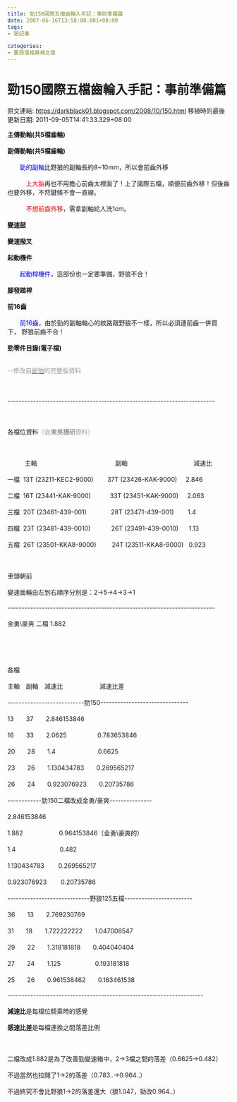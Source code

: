 ```yaml
---
title: 勁150國際五檔齒輪入手記：事前準備篇
date: 2007-06-16T13:58:00.001+08:00
tags: 
- 狼記事

categories:
- 舊部落格移植文章
---
```


# 勁150國際五檔齒輪入手記：事前準備篇

原文連結: https://darkblack01.blogspot.com/2008/10/150.html
移植時的最後更新日期: 2011-09-05T14:41:33.329+08:00

<strong>主傳動軸(共5檔齒輪)&nbsp; <br /><br />副傳動軸(共5檔齒輪)<br /><br /></strong>　　<span style="color: blue;">勁的副軸</span>比野狼的副軸長約8~10mm，所以會前齒外移<br /><br /><span style="color: red;">　　　上大胎</span>再也不用擔心前齒太裡面了！上了國際五檔，順便前齒外移！但後齒也要外移，不然鍵條不會一直線。<br /><br /><span style="color: red;">　　　不想前齒外移</span>，需拿副軸給人洗1cm。<br /><br /><strong>變速鼓&nbsp; <br /><br />變速撥叉&nbsp; <br /><br />起動機件<br /><br /></strong><span style="color: blue;">　　起動桿機件</span>，這部份也一定要準備，野狼不合！<br /><br /><strong>腳發踏桿&nbsp; <br /><br />前16齒<br /><br /></strong><span style="color: blue;">　　前16齒</span>，由於勁的副軸軸心的紋路跟野狼不一樣，所以必須連前齒一併買下， 野狼前齒不合！<br /><br /><strong>勁零件目錄(電子檔)</strong> <br /><br /><div align="left"><span style="color: #999999;">--修改自</span><a href="http://tw.f4.page.bid.yahoo.com/tw/auction/d25364743?u=myericho" target="_blank"><span style="color: #999999;">網拍</span></a><span style="color: #999999;">的完整版資料</span><br /><br /><a name='more'></a><br /><br />-------------------------------------------------------------------------<br /><br /><br /><br />各檔位資料<span style="color: #999999;">（自<strong>東吳機研</strong>資料）<br /><br /><br /><br />&nbsp;</span>&nbsp;&nbsp;&nbsp;&nbsp;&nbsp;&nbsp;&nbsp;&nbsp;&nbsp;主軸&nbsp;&nbsp;&nbsp;&nbsp;&nbsp;&nbsp;&nbsp;&nbsp;&nbsp;&nbsp;&nbsp;&nbsp;&nbsp;&nbsp;&nbsp;&nbsp;&nbsp;&nbsp;&nbsp;&nbsp;&nbsp;&nbsp;&nbsp;&nbsp;&nbsp;&nbsp;&nbsp;&nbsp;&nbsp;&nbsp;&nbsp;&nbsp;&nbsp;&nbsp;&nbsp;&nbsp;&nbsp;&nbsp;&nbsp;&nbsp;&nbsp;&nbsp;&nbsp;&nbsp;&nbsp;副軸&nbsp;&nbsp; &nbsp;&nbsp;&nbsp;&nbsp;&nbsp;&nbsp;&nbsp;&nbsp;&nbsp;&nbsp;&nbsp;&nbsp;&nbsp;&nbsp;&nbsp; &nbsp;&nbsp;&nbsp;&nbsp;&nbsp;&nbsp;&nbsp;&nbsp;&nbsp;&nbsp;&nbsp;&nbsp;&nbsp;&nbsp;&nbsp;&nbsp;&nbsp;&nbsp; 減速比<br /><br />一檔&nbsp; 13T (23211-KEC2-9000)&nbsp;&nbsp;&nbsp;&nbsp;&nbsp;&nbsp;&nbsp;&nbsp;37T (23426-KAK-9000)&nbsp;&nbsp;&nbsp;&nbsp; 2.846<br /><br />二檔&nbsp; 16T (23441-KAK-9000)&nbsp;&nbsp;&nbsp;&nbsp;&nbsp;&nbsp;&nbsp;&nbsp;&nbsp;&nbsp;&nbsp;33T (23451-KAK-9000)&nbsp;&nbsp;&nbsp;&nbsp; 2.063<br /><br />三檔&nbsp; 20T (23461-439-001)&nbsp;&nbsp;&nbsp;&nbsp;&nbsp;&nbsp;&nbsp;&nbsp;&nbsp;&nbsp;&nbsp;&nbsp;&nbsp; 28T (23471-439-001)&nbsp;&nbsp;&nbsp;&nbsp;&nbsp;&nbsp;&nbsp;&nbsp;1.4<br /><br />四檔&nbsp; 23T (23481-439-0010)&nbsp;&nbsp;&nbsp;&nbsp;&nbsp;&nbsp;&nbsp;&nbsp;&nbsp;&nbsp;&nbsp; 26T (23491-439-0010)&nbsp;&nbsp;&nbsp;&nbsp;&nbsp; 1.13<br /><br />五檔&nbsp; 26T (23501-KKA8-9000)&nbsp;&nbsp;&nbsp;&nbsp;&nbsp;&nbsp;&nbsp;&nbsp;&nbsp;24T (23511-KKA8-9000)&nbsp;&nbsp;&nbsp;0.923<br /><br /><br /><br />車頭朝前<br /><br />變速齒輪由左到右順序分別是：2→5→4→3→1<br /><br />-------------------------------------------------------------------------<br /><br />金勇\豪爽 二檔 1.882<br /><br /><br /><br /><br /><br />各檔<br /><br />主軸　副軸　減速比　　&nbsp;&nbsp;&nbsp;&nbsp;&nbsp;&nbsp;&nbsp;&nbsp;&nbsp;&nbsp;&nbsp;&nbsp;&nbsp; 減速比差<br /><br />---------------------------勁150-------------------------------<br /><br />13　　37　　2.846153846　　<br /><br />16　　33　　2.0625　　　　　0.783653846<br /><br />20　　28　　1.4&nbsp;&nbsp; 　　　　　　0.6625<br /><br />23　　26　　1.130434783　　0.269565217<br /><br />26　　24　　0.923076923　　0.20735786<br /><br />------------勁150二檔改成金勇/豪爽---------------<br /><br />2.846153846　　<br /><br />1.882　&nbsp;&nbsp; 　　　　0.964153846（金勇\豪爽的）<br /><br />1.4　&nbsp;&nbsp; 　 　　　　0.482<br /><br />1.130434783 　　0.269565217<br /><br />0.923076923 　　0.20735786<br /><br />-----------------------------野狼125五檔------------------------<br /><br />36　　13　　2.769230769　　<br /><br />31　　18　　1.722222222　　1.047008547<br /><br />29　　22　　1.318181818　　0.404040404<br /><br />27　　24　　1.125　　　　　&nbsp; 0.193181818<br /><br />25　　26　　0.961538462　　0.163461538<br /><br />---------------------------------------------------------------------<br /><br /><strong>減速比</strong>是每檔位騎乘時的感覺<br /><br /><strong>感速比差</strong>是每檔連換之間落差比例<br /><br /><br /><br />二檔改成1.882是為了改善勁變速箱中，2→3檔之間的落差（0.6625→0.482）<br /><br />不過當然也拉開了1→2的落差（0.783..→0.964..）<br /><br />不過終究不會比野狼1→2的落差還大（狼1.047，勁改0.964..）</div>
